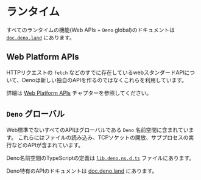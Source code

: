 <!-- # Runtime -->
# ランタイム

<!--
Documentation for all runtime functions (Web APIs + `Deno` global) can be found
on
[`doc.deno.land`](https://doc.deno.land/https/github.com/denoland/deno/releases/latest/download/lib.deno.d.ts).
-->
すべてのランタイムの機能(Web APIs + `Deno` global)のドキュメントは [`doc.deno.land`](https://doc.deno.land/https/github.com/denoland/deno/releases/latest/download/lib.deno.d.ts) にあります。

## Web Platform APIs

<!--
For APIs where a web standard already exists, like `fetch` for HTTP requests,
Deno uses these rather than inventing a new proprietary API.
-->
HTTPリクエストの `fetch` などのすでに存在しているwebスタンダードAPIについて、Denoは新しい独自のAPIを作るのではなくこれらを利用しています。

<!--
For more details, view the chapter on
[Web Platform APIs](./runtime/web_platform_apis.md).
-->
詳細は [Web Platform APIs](./runtime/web_platform_apis.md) チャプターを参照してください。

<!-- ## `Deno` global -->
## `Deno` グローバル

<!--
All APIs that are not web standard are contained in the global `Deno` namespace.
It has the APIs for reading from files, opening TCP sockets, and executing
subprocesses, etc.
-->
Web標準でないすべてのAPIはグローバルである `Deno` 名前空間に含まれています。
これらにはファイルの読み込み、TCPソケットの開放、サブプロセスの実行などのAPIが含まれています。

<!--
The TypeScript definitions for the Deno namespaces can be found in the
[`lib.deno.ns.d.ts`](https://github.com/denoland/deno/blob/$CLI_VERSION/cli/dts/lib.deno.ns.d.ts)
file.
-->
Deno名前空間のTypeScriptの定義は [`lib.deno.ns.d.ts`](https://github.com/denoland/deno/blob/$CLI_VERSION/cli/dts/lib.deno.ns.d.ts) ファイルにあります。

<!--
The documentation for all of the Deno specific APIs can be found on
[doc.deno.land](https://doc.deno.land/https/raw.githubusercontent.com/denoland/deno/master/cli/dts/lib.deno.ns.d.ts).
-->
Deno特有のAPIのドキュメントは [doc.deno.land](https://doc.deno.land/https/raw.githubusercontent.com/denoland/deno/master/cli/dts/lib.deno.ns.d.ts) にあります。
